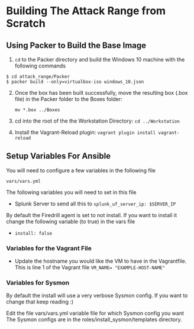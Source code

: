# Building The Attack Range from Scratch

## Using Packer to Build the Base Image

1. `cd` to the Packer directory and build the Windows 10 machine with the following commands
```
$ cd attack_range/Packer
$ packer build --only=virtualbox-iso windows_10.json
```

2. Once the box has been built successfully, move the resulting box (.box file) in the Packer folder to the Boxes folder:

    `mv *.box ../Boxes`

3. cd into the root of the the Workstation Directory: `cd ../Workstation`
4. Install the Vagrant-Reload plugin: `vagrant plugin install vagrant-reload`

## Setup Variables For Ansible

You will need to configure a few variables in the following file

`vars/vars.yml`

The following variables you will need to set in this file

* Splunk Server to send all this to `splunk_uf_server_ip: $SERVER_IP`

By default the Firedrill agent is set to not install. If you want to install it change the following variable (to true) in the vars file
* `install: false` 

### Variables for the Vagrant File
* Update the hostname you would like the VM to have in the Vagrantfile. This is line 1 of the Vagrant file `VM_NAME= "EXAMPLE-HOST-NAME"`

### Variables for Sysmon
By default the install will use a very verbose Sysmon config. If you want to change that keep reading :)

Edit the file vars/vars.yml variable file for which Sysmon config you want
The Sysmon configs are in the roles/install_sysmon/templates directory.


